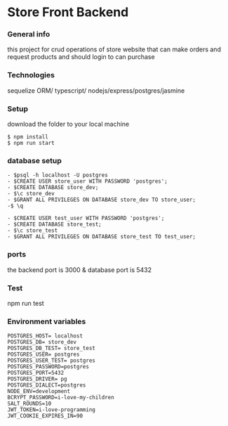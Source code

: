 # Store Front Backend

### General info
this project for crud operations of store website that can make orders and request products and should login to can purchase 

### Technologies
sequelize ORM/ typescript/ nodejs/express/postgres/jasmine

### Setup
download the folder to your local machine
```
$ npm install
$ npm run start
```
### database setup
```
- $psql -h localhost -U postgres
- $CREATE USER store_user WITH PASSWORD 'postgres';
- $CREATE DATABASE store_dev;
- $\c store_dev
- $GRANT ALL PRIVILEGES ON DATABASE store_dev TO store_user;
-$ \q
```
```
- $CREATE USER test_user WITH PASSWORD 'postgres';
- $CREATE DATABASE store_test;
- $\c store_test
- $GRANT ALL PRIVILEGES ON DATABASE store_test TO test_user;
```
### ports
the backend port is 3000 & database port is 5432


### Test
npm run test

### Environment variables
```
POSTGRES_HOST= localhost
POSTGRES_DB= store_dev
POSTGRES_DB_TEST= store_test
POSTGRES_USER= postgres
POSTGRES_USER_TEST= postgres
POSTGRES_PASSWORD=postgres
POSTGRES_PORT=5432
POSTGRES_DRIVER= pg
POSTGRES_DIALECT=postgres
NODE_ENV=development
BCRYPT_PASSWORD=i-love-my-children
SALT_ROUNDS=10
JWT_TOKEN=i-love-programming
JWT_COOKIE_EXPIRES_IN=90
```


